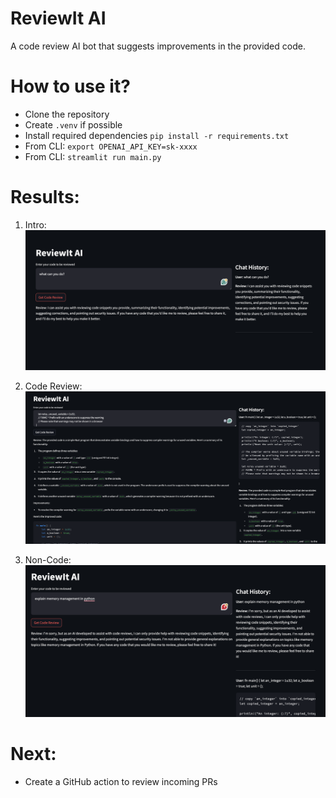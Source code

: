 # ReviewIt AI

A code review AI bot that suggests improvements in the provided code.

# How to use it?

- Clone the repository
- Create `.venv` if possible
- Install required dependencies `pip install -r requirements.txt`
- From CLI: `export OPENAI_API_KEY=sk-xxxx`
- From CLI: `streamlit run main.py`

# Results:

1. Intro:
![1-intro](images/1-intro.png)

2. Code Review:
![2-code-review](images/2-code-review.png)

3. Non-Code:
![3-non-code](images/3-non-code.png)

# Next:

- Create a GitHub action to review incoming PRs
